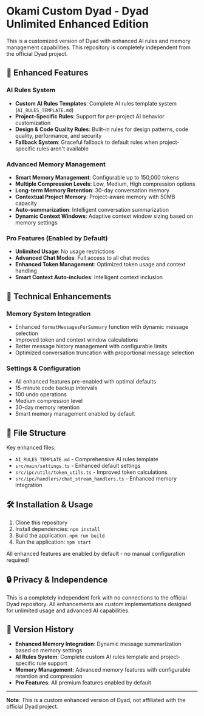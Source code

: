 # Okami Custom Dyad - Dyad Unlimited Enhanced Edition

This is a customized version of Dyad with enhanced AI rules and memory management capabilities. This repository is completely independent from the official Dyad project.

## 🚀 Enhanced Features

### AI Rules System
- **Custom AI Rules Templates**: Complete AI rules template system (`AI_RULES_TEMPLATE.md`)
- **Project-Specific Rules**: Support for per-project AI behavior customization
- **Design & Code Quality Rules**: Built-in rules for design patterns, code quality, performance, and security
- **Fallback System**: Graceful fallback to default rules when project-specific rules aren't available

### Advanced Memory Management
- **Smart Memory Management**: Configurable up to 150,000 tokens
- **Multiple Compression Levels**: Low, Medium, High compression options
- **Long-term Memory Retention**: 30-day conversation memory
- **Contextual Project Memory**: Project-aware memory with 50MB capacity
- **Auto-summarization**: Intelligent conversation summarization
- **Dynamic Context Windows**: Adaptive context window sizing based on memory settings

### Pro Features (Enabled by Default)
- **Unlimited Usage**: No usage restrictions
- **Advanced Chat Modes**: Full access to all chat modes
- **Enhanced Token Management**: Optimized token usage and context handling
- **Smart Context Auto-includes**: Intelligent context inclusion

## 🔧 Technical Enhancements

### Memory System Integration
- Enhanced `formatMessagesForSummary` function with dynamic message selection
- Improved token and context window calculations
- Better message history management with configurable limits
- Optimized conversation truncation with proportional message selection

### Settings & Configuration
- All enhanced features pre-enabled with optimal defaults
- 15-minute code backup intervals
- 100 undo operations
- Medium compression level
- 30-day memory retention
- Smart memory management enabled by default

## 📁 File Structure

Key enhanced files:
- `AI_RULES_TEMPLATE.md` - Comprehensive AI rules template
- `src/main/settings.ts` - Enhanced default settings
- `src/ipc/utils/token_utils.ts` - Improved token calculations
- `src/ipc/handlers/chat_stream_handlers.ts` - Enhanced memory integration

## 🛠️ Installation & Usage

1. Clone this repository
2. Install dependencies: `npm install`
3. Build the application: `npm run build`
4. Run the application: `npm start`

All enhanced features are enabled by default - no manual configuration required!

## 🔒 Privacy & Independence

This is a completely independent fork with no connections to the official Dyad repository. All enhancements are custom implementations designed for unlimited usage and advanced AI capabilities.

## 📝 Version History

- **Enhanced Memory Integration**: Dynamic message summarization based on memory settings
- **AI Rules System**: Complete custom AI rules template and project-specific rule support
- **Memory Management**: Advanced memory features with configurable retention and compression
- **Pro Features**: All premium features enabled by default

---

**Note**: This is a custom enhanced version of Dyad, not affiliated with the official Dyad project.
